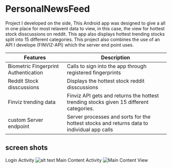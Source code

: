 # PersonalNewsFeed

Project I developed on the side, This Android app was designed to give a all in one place for most relavent data to view, in this case, the view for hottest stock disscussions on reddit. This app also displays hottest trending stocks split into 15 different categories. This project also combines the use of an API I develope (FINVIZ-API) which the server end point uses.

Features | Description
-------- | -----------
Biometric Fingerprint Authentication | Calls to sign into the app through registered fingerprints
Reddit Stock disscussions | Displays the hottest stock reddit disscussions 
Finviz trending data | Finviz API gets and returns the hottest trending stocks given 15 different categories. 
custom Server endpoint | Server processes and sorts for the hottest stocks and returns data to individual app calls
## screen shots

Login Activity
![alt text](http://i.picresize.com/images/2017/05/20/Np1LK.png)
Main Content Activity
![Main Content View](http://i.picresize.com/images/2017/05/20/675wt.png)
